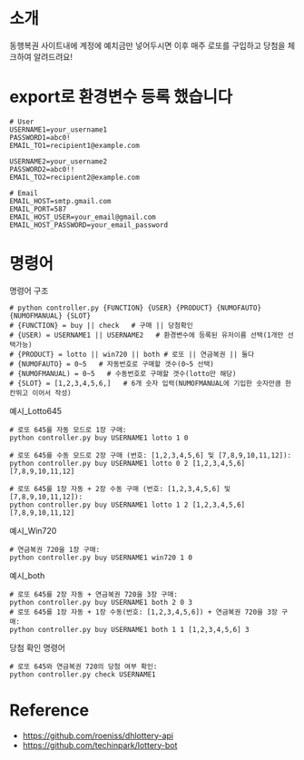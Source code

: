 # 소개 

동행복권 사이트내에 계정에 예치금만 넣어두시면 이후 매주 로또를 구입하고 당첨을 체크하여 알려드려요!  

# export로 환경변수 등록 했습니다
```
# User
USERNAME1=your_username1
PASSWORD1=abc0!
EMAIL_TO1=recipient1@example.com

USERNAME2=your_username2
PASSWORD2=abc0!!
EMAIL_TO2=recipient2@example.com

# Email
EMAIL_HOST=smtp.gmail.com
EMAIL_PORT=587
EMAIL_HOST_USER=your_email@gmail.com
EMAIL_HOST_PASSWORD=your_email_password
```

# 명령어

명령어 구조
```
# python controller.py {FUNCTION} {USER} {PRODUCT} {NUMOFAUTO} {NUMOFMANUAL} {SLOT}
# {FUNCTION} = buy || check   # 구매 || 당첨확인 
# {USER) = USERNAME1 || USERNAME2   # 환경변수에 등록된 유저이름 선택(1개만 선택가능)
# {PRODUCT} = lotto || win720 || both # 로또 || 연금복권 || 둘다
# {NUMOFAUTO} = 0~5   # 자동번호로 구매할 갯수(0~5 선택)
# {NUMOFMANUAL) = 0~5   # 수동번호로 구매할 갯수(lotto만 해당)
# {SLOT} = [1,2,3,4,5,6,]   # 6개 숫자 입력(NUMOFMANUAL에 기입한 숫자만큼 한칸뛰고 이어서 작성)
```


예시_Lotto645

```
# 로또 645를 자동 모드로 1장 구매:
python controller.py buy USERNAME1 lotto 1 0

# 로또 645를 수동 모드로 2장 구매 (번호: [1,2,3,4,5,6] 및 [7,8,9,10,11,12]):
python controller.py buy USERNAME1 lotto 0 2 [1,2,3,4,5,6] [7,8,9,10,11,12]

# 로또 645를 1장 자동 + 2장 수동 구매 (번호: [1,2,3,4,5,6] 및 [7,8,9,10,11,12]):
python controller.py buy USERNAME1 lotto 1 2 [1,2,3,4,5,6] [7,8,9,10,11,12]

```

예시_Win720

```
# 연금복권 720을 1장 구매:
python controller.py buy USERNAME1 win720 1 0

```

예시_both

```
# 로또 645를 2장 자동 + 연금복권 720을 3장 구매:
python controller.py buy USERNAME1 both 2 0 3
# 로또 645를 1장 자동 + 1장 수동(번호: [1,2,3,4,5,6]) + 연금복권 720을 3장 구매:
python controller.py buy USERNAME1 both 1 1 [1,2,3,4,5,6] 3

```

당첨 확인 명령어
```
# 로또 645와 연금복권 720의 당첨 여부 확인:
python controller.py check USERNAME1

```
 

# Reference 

- https://github.com/roeniss/dhlottery-api
- https://github.com/techinpark/lottery-bot
